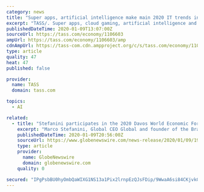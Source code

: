 ```yaml
---
category: news
title: "Super apps, artificial intelligence make main 2020 IT trends in Russia — experts"
excerpt: "TASS/. Super apps, cloud gaming, artificial intelligence and the growing consumption of paid video content will determine the trends in the IT sphere in Russia in 2020, experts told TASS. Experts call the emergence of super apps — applications that combine services such as instant messaging, ordering food and transport, payment tools, ..."
publishedDateTime: 2020-01-09T13:07:00Z
sourceUrl: https://tass.com/economy/1106603
ampUrl: https://tass.com/economy/1106603/amp
cdnAmpUrl: https://tass-com.cdn.ampproject.org/c/s/tass.com/economy/1106603/amp
type: article
quality: 47
heat: 47
published: false

provider:
  name: TASS
  domain: tass.com

topics:
  - AI

related:
  - title: "Stefanini participates in the 2020 Davos World Economic Forum and brings its experience in Artificial Intelligence"
    excerpt: "Marco Stefanini, Global CEO Global and founder of the Brazilian multinational, will be present in the annual event and will have an article of his in the INSEAD Global Talent Competitiveness Index Rep"
    publishedDateTime: 2020-01-09T20:56:00Z
    sourceUrl: https://www.globenewswire.com/news-release/2020/01/09/1968664/0/en/Stefanini-participates-in-the-2020-Davos-World-Economic-Forum-and-brings-its-experience-in-Artificial-Intelligence.html
    type: article
    provider:
      name: GlobeNewswire
      domain: globenewswire.com
    quality: 0

secured: "IPgPsbBU0hyOmbQaWIXG1NS13a1Pix2lrnpEzQJsFDip/9WwaA6si84CKjvkGnx6iSeOuTsFiMRmdNaF+Zs3gNn6NFvd907pgdnTVxlRF4ibrq2JFtDA5Cu1F2grW9jrUNMgW7CjSZl8TpJlWbU34SId9f46H0DLQHk09Q1sMx+iQQffVN1sbvNKhxylCHTDAWAWiASNsBRrGpgC+SsBVs1daqt9gYweWKZzuORXfXWixXGjBomwXKIi3uyChX/7aBvalOcSF6MbcPaQYfC7+Q==;SWht92CcY+VkTE7tWmp1qg=="
---
```


